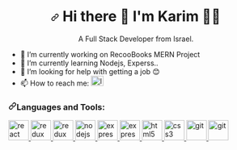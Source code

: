 <h1 align="center"><a id="user-content---hi-there--im-micael-" class="anchor" aria-hidden="true" href="#--hi-there--im-micael-"><svg class="octicon octicon-link" viewBox="0 0 16 16" version="1.1" width="16" height="16" aria-hidden="true"><path fill-rule="evenodd" d="M7.775 3.275a.75.75 0 001.06 1.06l1.25-1.25a2 2 0 112.83 2.83l-2.5 2.5a2 2 0 01-2.83 0 .75.75 0 00-1.06 1.06 3.5 3.5 0 004.95 0l2.5-2.5a3.5 3.5 0 00-4.95-4.95l-1.25 1.25zm-4.69 9.64a2 2 0 010-2.83l2.5-2.5a2 2 0 012.83 0 .75.75 0 001.06-1.06 3.5 3.5 0 00-4.95 0l-2.5 2.5a3.5 3.5 0 004.95 4.95l1.25-1.25a.75.75 0 00-1.06-1.06l-1.25 1.25a2 2 0 01-2.83 0z"></path></svg></a>
  Hi there <g-emoji class="g-emoji" alias="wave" fallback-src="https://github.githubassets.com/images/icons/emoji/unicode/1f44b.png">👋</g-emoji> I'm Karim <g-emoji class="g-emoji" alias="man_technologist" fallback-src="https://github.githubassets.com/images/icons/emoji/unicode/1f468-1f4bb.png">👨‍💻</g-emoji>
</h1>

<p align="center">
  A Full Stack Developer from Israel.
</p>



- 🔭 I’m currently working on RecooBooks MERN Project
- 🌱 I’m currently learning Nodejs, Experss..
- 🤔 I’m looking for help with getting a job 😊
- 📫 How to reach me:  <a href="https://www.linkedin.com/in/karim-arkia/" rel="nofollow"> <img src="https://devicon.dev/devicon.git/icons/linkedin/linkedin-original.svg" alt="linkeden" width="25" height="20"  data-canonical-src="https://devicon.dev/devicon.git/icons/linkedin/linkedin-original.svg" style="max-width:100%;"> </a>

<h3 align="left"><a id="user-content-languages-and-tools" class="anchor" aria-hidden="true" href="#languages-and-tools"><svg class="octicon octicon-link" viewBox="0 0 16 16" version="1.1" width="16" height="16" aria-hidden="true"><path fill-rule="evenodd" d="M7.775 3.275a.75.75 0 001.06 1.06l1.25-1.25a2 2 0 112.83 2.83l-2.5 2.5a2 2 0 01-2.83 0 .75.75 0 00-1.06 1.06 3.5 3.5 0 004.95 0l2.5-2.5a3.5 3.5 0 00-4.95-4.95l-1.25 1.25zm-4.69 9.64a2 2 0 010-2.83l2.5-2.5a2 2 0 012.83 0 .75.75 0 001.06-1.06 3.5 3.5 0 00-4.95 0l-2.5 2.5a3.5 3.5 0 004.95 4.95l1.25-1.25a.75.75 0 00-1.06-1.06l-1.25 1.25a2 2 0 01-2.83 0z"></path></svg></a>Languages and Tools:</h3>

<p align="left">
<a href="https://reactjs.org/" rel="nofollow">
<img src="https://camo.githubusercontent.com/4c787c5c6189ca6ce26a7f1cf5e5d62c4e5f9de96413adee2643b8fdca490877/68747470733a2f2f64657669636f6e732e6769746875622e696f2f64657669636f6e2f64657669636f6e2e6769742f69636f6e732f72656163742f72656163742d6f726967696e616c2d776f72646d61726b2e737667" alt="react" width="40" height="40" data-canonical-src="https://devicons.github.io/devicon/devicon.git/icons/react/react-original-wordmark.svg" style="max-width:100%;"> </a>
<a href="https://redux.js.org" rel="nofollow"> 
<img src="https://camo.githubusercontent.com/03bd03b2a921202097c83e11cfa5d7b112e0b1385df73907fa2a162b4c1377a5/68747470733a2f2f64657669636f6e732e6769746875622e696f2f64657669636f6e2f64657669636f6e2e6769742f69636f6e732f72656475782f72656475782d6f726967696e616c2e737667" alt="redux" width="40" height="40" data-canonical-src="https://devicons.github.io/devicon/devicon.git/icons/redux/redux-original.svg" style="max-width:100%;"> </a>
  
  <a href="https://www.w3schools.com/js/DEFAULT.asp" rel="nofollow"> 
<img src="https://devicon.dev/devicon.git/icons/javascript/javascript-original.svg" alt="redux" width="40" height="40" data-canonical-src="https://devicon.dev/devicon.git/icons/javascript/javascript-original.svg" style="max-width:100%;"> </a>

<a href="https://nodejs.org/en/" rel="nofollow"> 
<img src="https://devicon.dev/devicon.git/icons/nodejs/nodejs-original.svg" alt="nodejs" width="40" height="40" data-canonical-src="https://devicon.dev/devicon.git/icons/nodejs/nodejs-original.svg" style="max-width:100%;"> </a>

<a href="https://expressjs.com/" rel="nofollow"> 
<img src="https://devicon.dev/devicon.git/icons/express/express-original.svg" alt="express" width="40" height="40" data-canonical-src="https://devicon.dev/devicon.git/icons/express/express-original.svg" style="max-width:100%;"> </a>

<a href="https://www.mongodb.com/2" rel="nofollow"> 
<img src="https://devicon.dev/devicon.git/icons/mongodb/mongodb-original.svg" alt="express" width="40" height="40" data-canonical-src="https://devicon.dev/devicon.git/icons/mongodb/mongodb-original.svg" style="max-width:100%;"> </a>

<a href="https://www.w3.org/html/" rel="nofollow">
<img src="https://camo.githubusercontent.com/fc95eafc6c5b19707ce26c010800750476f353c7c1dce2e0f9fc9121dfc497af/68747470733a2f2f64657669636f6e732e6769746875622e696f2f64657669636f6e2f64657669636f6e2e6769742f69636f6e732f68746d6c352f68746d6c352d6f726967696e616c2d776f72646d61726b2e737667" alt="html5" width="40" height="40" data-canonical-src="https://devicons.github.io/devicon/devicon.git/icons/html5/html5-original-wordmark.svg" style="max-width:100%;"> </a>

<a href="https://www.w3schools.com/css/" rel="nofollow">
<img src="https://camo.githubusercontent.com/0fdb47c9ab542d2caba4262b920398c4d78e294bac37019aba5788236fe8c192/68747470733a2f2f64657669636f6e732e6769746875622e696f2f64657669636f6e2f64657669636f6e2e6769742f69636f6e732f637373332f637373332d6f726967696e616c2d776f72646d61726b2e737667" alt="css3" width="40" height="40" data-canonical-src="https://devicons.github.io/devicon/devicon.git/icons/css3/css3-original-wordmark.svg" style="max-width:100%;"> </a> 

<a href="https://git-scm.com/" rel="nofollow">
<img src="https://camo.githubusercontent.com/fbfcb9e3dc648adc93bef37c718db16c52f617ad055a26de6dc3c21865c3321d/68747470733a2f2f7777772e766563746f726c6f676f2e7a6f6e652f6c6f676f732f6769742d73636d2f6769742d73636d2d69636f6e2e737667" alt="git" width="40" height="40" data-canonical-src="https://www.vectorlogo.zone/logos/git-scm/git-scm-icon.svg" style="max-width:100%;"> </a> 

<a href="https://code.visualstudio.com/" rel="nofollow">
<img src="https://upload.wikimedia.org/wikipedia/commons/thumb/9/9a/Visual_Studio_Code_1.35_icon.svg/1200px-Visual_Studio_Code_1.35_icon.svg.png" alt="git" width="40" height="40" data-canonical-src="https://upload.wikimedia.org/wikipedia/commons/thumb/9/9a/Visual_Studio_Code_1.35_icon.svg/1200px-Visual_Studio_Code_1.35_icon.svg.png" style="max-width:100%;"> </a> 
 
</p>
